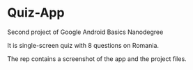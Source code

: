 # Quiz-App
Second project of Google Android Basics Nanodegree

It is single-screen quiz with 8 questions on Romania.

The rep contains a screenshot of the app and the project files.
